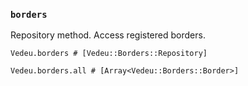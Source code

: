 ### `borders`

Repository method. Access registered borders.

    Vedeu.borders # [Vedeu::Borders::Repository]

    Vedeu.borders.all # [Array<Vedeu::Borders::Border>]

